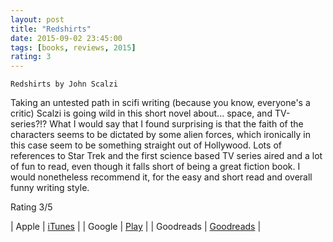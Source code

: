 ```yaml
---
layout: post
title: "Redshirts"
date: 2015-09-02 23:45:00
tags: [books, reviews, 2015]
rating: 3
---
```


`Redshirts by John Scalzi`

Taking an untested path in scifi writing (because you know, everyone's a critic) Scalzi is going wild in this short novel about... space, and TV-series?!?
What I would say that I found surprising is that the faith of the characters seems to be dictated by some alien forces, which ironically in this case seem to be something straight out of Hollywood.
Lots of references to Star Trek and the first science based TV series aired and a lot of fun to read, even though it falls short of being a great fiction book.
I would nonetheless recommend it, for the easy and short read and overall funny writing style.

Rating 3/5


| Apple | [iTunes] |
| Google   | [Play] |
| Goodreads   | [Goodreads]  |

[iTunes]: https://itunes.apple.com/us/book/redshirts/id501758516?mt=11
[Play]: https://play.google.com/store/books/details/John_Scalzi_Redshirts?id=2myG-uWq5zQC&hl=en
[Goodreads]: http://www.goodreads.com/book/show/13055592-redshirts
